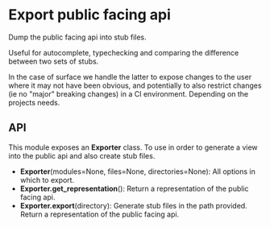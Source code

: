 
# Export public facing api

Dump the public facing api into stub files.

Useful for autocomplete, typechecking and comparing the difference between two sets of stubs.

In the case of surface we handle the latter to expose changes to the user where it may not have been obvious, and
potentially to also restrict changes (ie no "major" breaking changes) in a CI environment.
Depending on the projects needs.

## API

This module exposes an **Exporter** class. To use in order to generate a view into the public api and also create stub files.

* **Exporter**(modules=None, files=None, directories=None): All options in which to export. 
* **Exporter.get_representation**(): Return a representation of the public facing api.
* **Exporter.export**(directory): Generate stub files in the path provided. Return a representation of the public facing api.